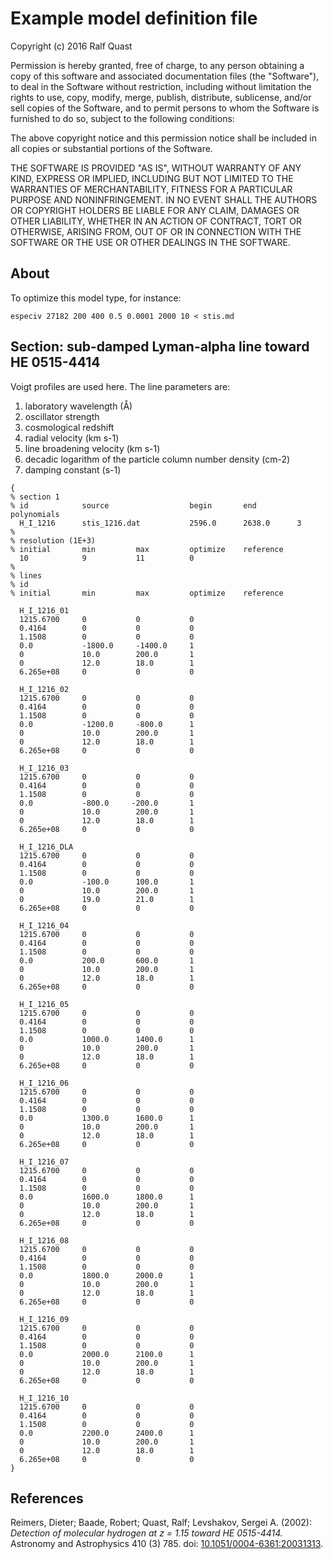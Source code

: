 # Example model definition file
 
Copyright (c) 2016 Ralf Quast

Permission is hereby granted, free of charge, to any person obtaining a copy
of this software and associated documentation files (the "Software"), to deal
in the Software without restriction, including without limitation the rights
to use, copy, modify, merge, publish, distribute, sublicense, and/or sell
copies of the Software, and to permit persons to whom the Software is
furnished to do so, subject to the following conditions:

The above copyright notice and this permission notice shall be included in all
copies or substantial portions of the Software.

THE SOFTWARE IS PROVIDED "AS IS", WITHOUT WARRANTY OF ANY KIND, EXPRESS OR
IMPLIED, INCLUDING BUT NOT LIMITED TO THE WARRANTIES OF MERCHANTABILITY,
FITNESS FOR A PARTICULAR PURPOSE AND NONINFRINGEMENT. IN NO EVENT SHALL THE
AUTHORS OR COPYRIGHT HOLDERS BE LIABLE FOR ANY CLAIM, DAMAGES OR OTHER
LIABILITY, WHETHER IN AN ACTION OF CONTRACT, TORT OR OTHERWISE, ARISING FROM,
OUT OF OR IN CONNECTION WITH THE SOFTWARE OR THE USE OR OTHER DEALINGS IN THE
SOFTWARE.

## About

To optimize this model type, for instance:

    especiv 27182 200 400 0.5 0.0001 2000 10 < stis.md
    
## Section: sub-damped Lyman-alpha line toward HE 0515-4414

Voigt profiles are used here. The line parameters are:

1. laboratory wavelength (Å)
2. oscillator strength
3. cosmological redshift
4. radial velocity (km s-1)
5. line broadening velocity (km s-1)
6. decadic logarithm of the particle column number density (cm-2)
7. damping constant (s-1)

````````
{
% section 1
% id            source                  begin       end         polynomials
  H_I_1216      stis_1216.dat           2596.0      2638.0      3
%
% resolution (1E+3)
% initial       min         max         optimize    reference
  10            9           11          0
%
% lines
% id
% initial       min         max         optimize    reference

  H_I_1216_01
  1215.6700     0           0           0
  0.4164        0           0           0
  1.1508        0           0           0
  0.0           -1800.0     -1400.0     1
  0             10.0        200.0       1
  0             12.0        18.0        1
  6.265e+08     0           0           0

  H_I_1216_02
  1215.6700     0           0           0
  0.4164        0           0           0
  1.1508        0           0           0
  0.0           -1200.0     -800.0      1
  0             10.0        200.0       1
  0             12.0        18.0        1
  6.265e+08     0           0           0

  H_I_1216_03
  1215.6700     0           0           0
  0.4164        0           0           0
  1.1508        0           0           0
  0.0           -800.0     -200.0       1
  0             10.0        200.0       1
  0             12.0        18.0        1
  6.265e+08     0           0           0

  H_I_1216_DLA
  1215.6700     0           0           0
  0.4164        0           0           0
  1.1508        0           0           0
  0.0           -100.0      100.0       1
  0             10.0        200.0       1
  0             19.0        21.0        1
  6.265e+08     0           0           0

  H_I_1216_04
  1215.6700     0           0           0
  0.4164        0           0           0
  1.1508        0           0           0
  0.0           200.0       600.0       1
  0             10.0        200.0       1
  0             12.0        18.0        1
  6.265e+08     0           0           0

  H_I_1216_05
  1215.6700     0           0           0
  0.4164        0           0           0
  1.1508        0           0           0
  0.0           1000.0      1400.0      1
  0             10.0        200.0       1
  0             12.0        18.0        1
  6.265e+08     0           0           0

  H_I_1216_06
  1215.6700     0           0           0
  0.4164        0           0           0
  1.1508        0           0           0
  0.0           1300.0      1600.0      1
  0             10.0        200.0       1
  0             12.0        18.0        1
  6.265e+08     0           0           0

  H_I_1216_07
  1215.6700     0           0           0
  0.4164        0           0           0
  1.1508        0           0           0
  0.0           1600.0      1800.0      1
  0             10.0        200.0       1
  0             12.0        18.0        1
  6.265e+08     0           0           0

  H_I_1216_08
  1215.6700     0           0           0
  0.4164        0           0           0
  1.1508        0           0           0
  0.0           1800.0      2000.0      1
  0             10.0        200.0       1
  0             12.0        18.0        1
  6.265e+08     0           0           0

  H_I_1216_09
  1215.6700     0           0           0
  0.4164        0           0           0
  1.1508        0           0           0
  0.0           2000.0      2100.0      1
  0             10.0        200.0       1
  0             12.0        18.0        1
  6.265e+08     0           0           0

  H_I_1216_10
  1215.6700     0           0           0
  0.4164        0           0           0
  1.1508        0           0           0
  0.0           2200.0      2400.0      1
  0             10.0        200.0       1
  0             12.0        18.0        1
  6.265e+08     0           0           0
}
````````

## References

Reimers, Dieter; Baade, Robert; Quast, Ralf; Levshakov, Sergei A. (2002): *Detection of molecular hydrogen at z = 1.15 toward HE 0515-4414.* 
Astronomy and Astrophysics 410 (3) 785. doi: [10.1051/0004-6361:20031313](http://dx.doi.org/10.1051/0004-6361:20031313).
